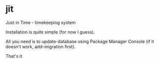 # jit
Just in Time - timekeeping system

Installation is quite simple (for now I guess).

All you need is to update-database using Package Manager Console (if it doesn't work, add-migration first).

That's it
